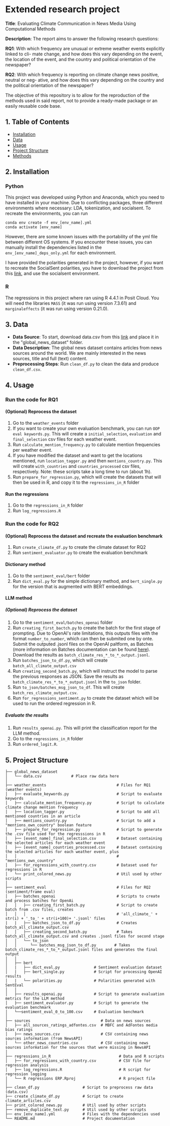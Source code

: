 # Extended research project
**Title**: Evaluating Climate Communication in News Media Using Computational Methods

**Description**: The report aims to answer the following research questions:

**RQ1**: With which frequency are unusual or extreme weather events explicitly linked to cli-
mate change, and how does this vary depending on the event, the location of the event,
and the country and political orientation of the newspaper?

**RQ2**: With which frequency is reporting on climate change news positive, neutral or neg-
ative, and how does this vary depending on the country and the political orientation of the
newspaper?

The objective of this repository is to allow for the reproduction of the methods used in said report, not to provide a ready-made package or an easily reusable code base.

## 1. Table of Contents
- [Installation](#2.-installation)
- [Data](#data)
- [Usage](#usage)
- [Project Structure](#project-structure)
- [Methods](#methods)

## 2. Installation
### Python
This project was developed using Python and Anaconda, which you need to have installed in your machine. Due to conflicting packages, three different environments where necessary: LDA, tokenization, and socialsent.
To recreate the environments, you can run

```
conda env create -f env_[env_name].yml
conda activate [env_name]
```

However, there are some known issues with the portability of the yml file between different OS systems. If you encounter these issues, you can manually install the dependencies listed in the `env_[env_name]_deps_only.yml` for each environment. 

I have provided the polarities generated in the project, however, if you want to recreate the SocialSent polarities, you have to download the project from this [link](https://github.com/williamleif/socialsent), and use the socialsent environment. 

### R
The regressions in this project where ran using R 4.4.1 in Posit Cloud. You will need the libraries `MASS` (it was run using version 7.3.61) and `marginaleffects` (it was run using version 0.21.0).

## 3. Data
- **Data Source**: To start, download data.csv from this [link](https://www.kaggle.com/datasets/everydaycodings/global-news-dataset/data?select=data.csv) and place it in the "global_news_dataset" folder.
- **Data Description**: The global news dataset contains articles from news sources around the world. We are mainly interested in the news sources, title and full (text) content.
- **Preprocessing Steps**:  Run `clean_df.py` to clean the data and produce `clean_df.csv`.

## 4. Usage

### Run the code for RQ1
#### (Optional) Reprocess the dataset
1. Go to the `weather_events` folder
2. If you want to create your own evaluation benchmark, you can run `OOP eval keywords.py`. This will create a `initial_selection`, `evaluation` and `final_selection` csv files for each weather event.
3. Run `calculate_mention_frequency.py` to calculate mention frequencies per weather event.
4. If you have modified the dataset and want to get the locations mentioned, run `location_tagger.py` and then `mentions_country.py`. This will create `with_countries` and `countries_processed` csv files, respectively. Note: these scripts take a long time to run (about 1h).
5. Run `prepare_for_regression.py`, which will create the datasets that will then be used in R, and copy it to the `regressions_in_R` folder

#### Run the regressions
1. Go to the `regressions_in_R` folder
2. Run `log_regressions.R`

### Run the code for RQ2
#### (Optional) Reprocess the dataset and recreate the evaluation benchmark
1. Run `create_climate_df.py` to create the climate dataset for RQ2
2. Run `sentiment_evaluator.py` to create the evaluation benchmark
#### Dictionary method
1. Go to the `sentiment_eval/bert` folder
2. Run `dict_eval.py` for the simple dictionary method, and `bert_single.py` for the version that is augmented with BERT embeddings.
#### LLM method
##### (Optional) Reprocess the dataset
1. Go to the `sentiment_eval/batches_openai` folder
2. Run `creating_first_bactch.py` to create the batch for the first stage of prompting. Due to OpenAI's rate limitations, this outputs files with the format `number_to_number`, which can then be submited one by onte. Submit the outputed .jsonl files on the OpenAI paltform, as Batches (more information on Batches documentation can be found [here](https://platform.openai.com/docs/guides/batch/overview)). Download the results as `batch_climate_res_*_to_*_output.jsonl`. 
3. Run `batches_json_to_df.py`, which will create `batch_all_climate_output.csv`
4. Run `creating_second_batch.py`, which will instruct the model to parse the previous responses as JSON. Save the results as `batch_climate_res_*_to_*_output.jsonl` in the `to_json` folder.
5. Run `to_json/batches_msg_json_to_df`. This will create `batch_res_climate_output.csv`.
6. Run `for_regressions_sentiment.py` to create the dataset which will be used to run the ordered regression in R.

##### Evaluate the results
1. Run `results_openai.py`. This will print the classification report for the LLM method.
2. Go to the `regressions_in_R` folder
3. Run `ordered_logit.R`.

## 5. **Project Structure**
```
├── global_news_dataset
│   └── data.csv             # Place raw data here
│
├── weather_events                               # Files for RQ1 (weather events)
│   ├── evaluate_keywords.py                     # Script to evaluate keywords
│   ├── calculate_mention_frequency.py           # Script to calculate climate change mention frequency
│   ├── location_tagger.py                       # Script to add all mentioned countries in an article
│   ├── mentions_country.py                      # Script to add a "mentions_own_country" boolean feature
│   ├── prepare_for_regression.py                # Script to generate the .csv file used for the regresssions in R
│   ├── [event_name]_final_selection.csv         # Dataset containing the selected articles for each weather event
│   ├── [event_name]_countries_processed.csv     # Dataset containing the selected articles for each weather event, plus             
│   │                                            # "mentions_own_country"
│   ├── for_regressions_with_country.csv         # Dataset used for regressions in R
│   └── print_colored_news.py                    # Util used by other scripts
│
├── sentiment_eval                               # Files for RQ2 (sentiment/frame eval)
│   ├── batches_openai                           # Scripts to create and process batches for OpenAi
│   │   ├── creating_first_batch.py              # Script to create batch from .csv files, creates
│   │   │                                        # 'all_climate_' + str(i) + '_to_' + str(i+100)+ '.jsonl' files
|   |   ├── batches_json_to_df.py                # Creates batch_all_climate_output.csv 
│   │   ├── creating_second_batch.py             # Takes batch_all_climate_output.csv and creates .jsonl files for second stage 
│   │   └── to_json
│   │      └── batches_msg_json_to_df.py        # Takes batch_climate_res_*_to_*_output.jsonl files and generates the final output
│   │
│   ├── bert
│   |   ├── dict_eval.py               # Sentiment evaluation dataset
│   |   ├── bert_single.py             # Script for processing OpenAI results
│   |   └── polarities.py              # Polarities generated with SentEval
│   │
│   ├── results_openai.py              # Script to generate evaluation metrics for the LLM method
│   ├── sentiment_evaluator.py         # Script to generate the evaluation benchmark
│   └──sentiment_eval_0_to_100.csv     # Evaluation benchmark
│   
├── sources                               # Data on news sources
│   ├── all_sources_ratings_adfontes.csv  # MBFC and AdFontes media bias ratings
│   ├── news_sources.csv                  # CSV containing news sources information (from NewsAPI)
│   └── other_news_countries.csv          # CSV containing news sources information for the sources that were missing in NewsAPI
│
├── regressions_in_R                              # Data and R scripts
│   ├── for_regressions_with_country.csv          # CSV file for regression analysis
│   ├── log_regressions.R                         # R script for regression logging
│   └── R regressions ERP.Rproj                   # R project file
│
├── clean_df.py                   # Script to preprocess raw data (data.csv)
├── create_climate_df.py          # Script to create climate_articles.csv
├── print_colored_news.py         # Util used by other scripts
├── remove_duplicate_text.py      # Util used by other scripts
├── env_[env_name].yml            # Files with the dependencies used
└── README.md                     # Project documentation
```